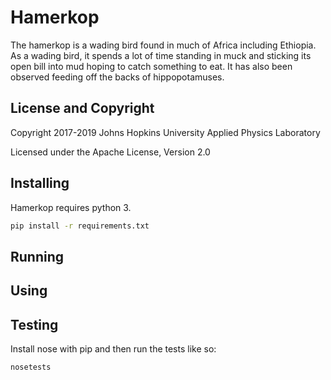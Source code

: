 # Hamerkop

The hamerkop is a wading bird found in much of Africa including Ethiopia.
As a wading bird, it spends a lot of time standing in muck and 
sticking its open bill into mud hoping to catch something to eat.
It has also been observed feeding off the backs of hippopotamuses.

## License and Copyright

Copyright 2017-2019 Johns Hopkins University Applied Physics Laboratory

Licensed under the Apache License, Version 2.0

## Installing

Hamerkop requires python 3.

```bash
pip install -r requirements.txt
```

## Running

## Using

## Testing
Install nose with pip and then run the tests like so:

```bash
nosetests
```
